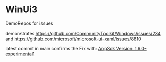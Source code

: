 # WinUi3
DemoRepos for issues

demonstrates https://github.com/CommunityToolkit/Windows/issues/234 and
 https://github.com/microsoft/microsoft-ui-xaml/issues/8810

latest commit in main confirms the Fix with:
[AppSdk Version: 1.6.0-experimental1](https://learn.microsoft.com/en-us/windows/apps/windows-app-sdk/experimental-channel#version-16-experimental-160-experimental1)
